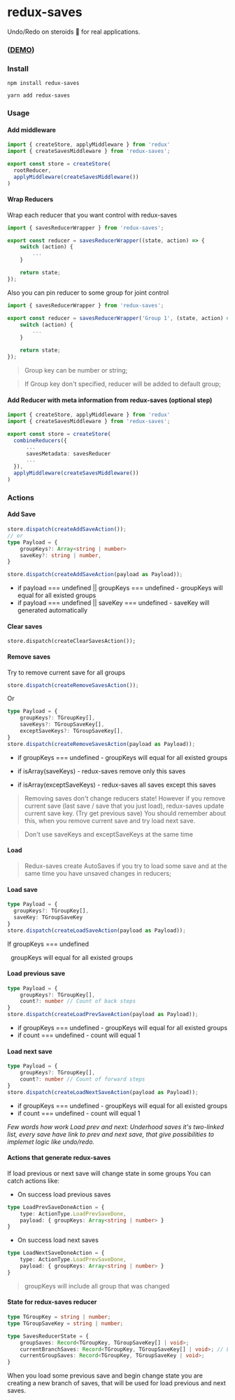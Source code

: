 # redux-saves
Undo/Redo on steroids 💊 for real applications.

### ([DEMO]())

### Install
```
npm install redux-saves
```
```
yarn add redux-saves
```

### Usage

#### Add middleware 
```typescript
import { createStore, applyMiddleware } from 'redux'
import { createSavesMiddleware } from 'redux-saves';

export const store = createStore(
  rootReducer,
  applyMiddleware(createSavesMiddleware())
)
```

#### Wrap Reducers
Wrap each reducer that you want control with redux-saves
```typescript
import { savesReducerWrapper } from 'redux-saves';

export const reducer = savesReducerWrapper((state, action) => {
    switch (action) {
        ...
    }

    return state;
});
```
Also you can pin reducer to some group for joint control
```typescript
import { savesReducerWrapper } from 'redux-saves';

export const reducer = savesReducerWrapper('Group 1', (state, action) => {
    switch (action) {
        ...
    }

    return state;
});
```

> Group key can be number or string;

> If Group key don't specified, reducer will be added to default group;

#### Add Reducer with meta information from redux-saves (optional step)
```typescript
import { createStore, applyMiddleware } from 'redux'
import { createSavesMiddleware } from 'redux-saves';

export const store = createStore(
  combineReducers({
      ...
      savesMetadata: savesReducer   
      ...
  }),
  applyMiddleware(createSavesMiddleware())
)

```

### Actions

#### Add Save
```typescript
store.dispatch(createAddSaveAction());
// or
type Payload = {
    groupKeys?: Array<string | number>
    saveKey?: string | number,
}

store.dispatch(createAddSaveAction(payload as Payload));
```
+ if payload === undefined || groupKeys === undefined - groupKeys will equal for all existed groups
+ if payload === undefined || saveKey === undefined - saveKey will generated automatically

#### Clear saves
```
store.dispatch(createClearSavesAction());
```

#### Remove saves
Try to remove current save for all groups
```typescript
store.dispatch(createRemoveSavesAction());
```
Or
```typescript
type Payload = {
    groupKeys?: TGroupKey[],
    saveKeys?: TGroupSaveKey[],
    exceptSaveKeys?: TGroupSaveKey[],
}
store.dispatch(createRemoveSavesAction(payload as Payload));
```
+ if groupKeys === undefined - groupKeys will equal for all existed groups

+ if isArray(saveKeys) - redux-saves remove only this saves

+ if isArray(exceptSaveKeys) - redux-saves all saves except this saves

> Removing saves don't change reducers state!
> However if you remove current save (last save / save that you just load),
> redux-saves update current save key. (Try get previous save)
> You should remember about this, when you remove current save and try load next save.

> Don't use saveKeys and exceptSaveKeys at the same time

#### Load

> Redux-saves create AutoSaves if you try to load some save and at the same time you have unsaved changes in reducers;

#### Load save
```typescript
type Payload = {
  groupKeys?: TGroupKey[],
  saveKey: TGroupSaveKey
}
store.dispatch(createLoadSaveAction(payload as Payload));
```
If groupKeys === undefined

&nbsp;&nbsp;groupKeys will equal for all existed groups
    
#### Load previous save
```typescript
type Payload = {
    groupKeys?: TGroupKey[],
    count?: number // Count of back steps 
}
store.dispatch(createLoadPrevSaveAction(payload as Payload));
```
+ if groupKeys === undefined - groupKeys will equal for all existed groups
+ if count === undefined - count will equal 1
    
#### Load next save
```typescript
type Payload = {
    groupKeys?: TGroupKey[],
    count?: number // Count of forward steps 
}
store.dispatch(createLoadNextSaveAction(payload as Payload));
```
+ if groupKeys === undefined - groupKeys will equal for all existed groups
+ if count === undefined - count will equal 1

*Few words how work Load prev and next:*
*Underhood saves it's two-linked list, every save have link to prev and next save,*
*that give possibilities to implemet logic like undo/redo.*

#### Actions that generate redux-saves
If load previous or next save will change state in some groups
You can catch actions like:

* On success load previous saves
```typescript
type LoadPrevSaveDoneAction = {
    type: ActionType.LoadPrevSaveDone,
    payload: { groupKeys: Array<string | number> }
}
```
* On success load next saves
```typescript
type LoadNextSaveDoneAction = {
    type: ActionType.LoadPrevSaveDone,
    payload: { groupKeys: Array<string | number> }
}
```
> groupKeys will include all group that was changed

#### State for redux-saves reducer
```typescript
type TGroupKey = string | number;
type TGroupSaveKey = string | number;

type SavesReducerState = {
    groupSaves: Record<TGroupKey, TGroupSaveKey[] | void>;
    currentBranchSaves: Record<TGroupKey, TGroupSaveKey[] | void>; // Look description bellow
    currentGroupSaves: Record<TGroupKey, TGroupSaveKey | void>;
}
```

When you load some previous save and begin change state you are creating a new branch of saves, that will be used for load previous and next saves.
